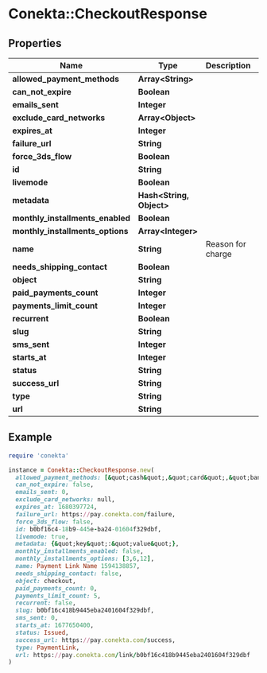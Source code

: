 # Conekta::CheckoutResponse

## Properties

| Name | Type | Description | Notes |
| ---- | ---- | ----------- | ----- |
| **allowed_payment_methods** | **Array&lt;String&gt;** |  | [optional] |
| **can_not_expire** | **Boolean** |  | [optional] |
| **emails_sent** | **Integer** |  | [optional] |
| **exclude_card_networks** | **Array&lt;Object&gt;** |  | [optional] |
| **expires_at** | **Integer** |  | [optional] |
| **failure_url** | **String** |  | [optional] |
| **force_3ds_flow** | **Boolean** |  | [optional] |
| **id** | **String** |  |  |
| **livemode** | **Boolean** |  |  |
| **metadata** | **Hash&lt;String, Object&gt;** |  | [optional] |
| **monthly_installments_enabled** | **Boolean** |  | [optional] |
| **monthly_installments_options** | **Array&lt;Integer&gt;** |  | [optional] |
| **name** | **String** | Reason for charge |  |
| **needs_shipping_contact** | **Boolean** |  | [optional] |
| **object** | **String** |  |  |
| **paid_payments_count** | **Integer** |  | [optional] |
| **payments_limit_count** | **Integer** |  | [optional] |
| **recurrent** | **Boolean** |  | [optional] |
| **slug** | **String** |  | [optional] |
| **sms_sent** | **Integer** |  | [optional] |
| **starts_at** | **Integer** |  | [optional] |
| **status** | **String** |  | [optional] |
| **success_url** | **String** |  | [optional] |
| **type** | **String** |  | [optional] |
| **url** | **String** |  | [optional] |

## Example

```ruby
require 'conekta'

instance = Conekta::CheckoutResponse.new(
  allowed_payment_methods: [&quot;cash&quot;,&quot;card&quot;,&quot;bank_transfer&quot;],
  can_not_expire: false,
  emails_sent: 0,
  exclude_card_networks: null,
  expires_at: 1680397724,
  failure_url: https://pay.conekta.com/failure,
  force_3ds_flow: false,
  id: b0bf16c4-18b9-445e-ba24-01604f329dbf,
  livemode: true,
  metadata: {&quot;key&quot;:&quot;value&quot;},
  monthly_installments_enabled: false,
  monthly_installments_options: [3,6,12],
  name: Payment Link Name 1594138857,
  needs_shipping_contact: false,
  object: checkout,
  paid_payments_count: 0,
  payments_limit_count: 5,
  recurrent: false,
  slug: b0bf16c418b9445eba2401604f329dbf,
  sms_sent: 0,
  starts_at: 1677650400,
  status: Issued,
  success_url: https://pay.conekta.com/success,
  type: PaymentLink,
  url: https://pay.conekta.com/link/b0bf16c418b9445eba2401604f329dbf
)
```

